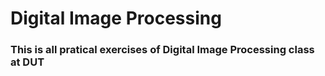# Digital Image Processing

### This is all pratical exercises of Digital Image Processing class at DUT
